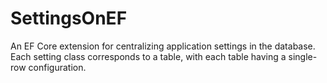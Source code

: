 # SettingsOnEF
An EF Core extension for centralizing application settings in the database. Each setting class corresponds to a table, with each table having a single-row configuration.
